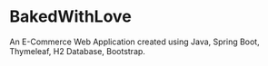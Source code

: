 # BakedWithLove
An E-Commerce Web Application created using Java, Spring Boot, Thymeleaf, H2 Database, Bootstrap.
